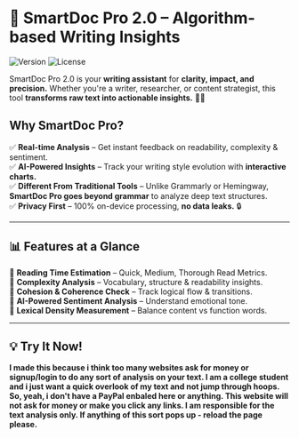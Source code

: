 # 🚀 SmartDoc Pro 2.0 – Algorithm-based Writing Insights

![Version](https://img.shields.io/badge/version-2.0-brightgreen) ![License](https://img.shields.io/badge/license-MIT-blue)

SmartDoc Pro 2.0 is your **writing assistant** for **clarity, impact, and precision.** Whether you're a writer, researcher, or content strategist, this tool **transforms raw text into actionable insights.** 📝✨

## Why SmartDoc Pro?
✅ **Real-time Analysis** – Get instant feedback on readability, complexity & sentiment.  
✅ **AI-Powered Insights** – Track your writing style evolution with **interactive charts.**  
✅ **Different From Traditional Tools** – Unlike Grammarly or Hemingway, **SmartDoc Pro goes beyond grammar** to analyze deep text structures.  
✅ **Privacy First** – 100% on-device processing, **no data leaks.** 🔒  

---
## 📊 Features at a Glance

📍 **Reading Time Estimation** – Quick, Medium, Thorough Read Metrics.  
📍 **Complexity Analysis** – Vocabulary, structure & readability insights.  
📍 **Cohesion & Coherence Check** – Track logical flow & transitions.  
📍 **AI-Powered Sentiment Analysis** – Understand emotional tone.  
📍 **Lexical Density Measurement** – Balance content vs function words.  

---
## 💡 Try It Now!

**I made this because i think too many websites ask for money or signup/login to do any sort of analysis on your text. I am a college student and i just want a quick overlook of my text and not jump through hoops. So, yeah, i don't have a PayPal enbaled here or anything. This website will not ask for money or make you click any links. I am responsible for the text analysis only. If anything of this sort pops up - reload the page please.**
